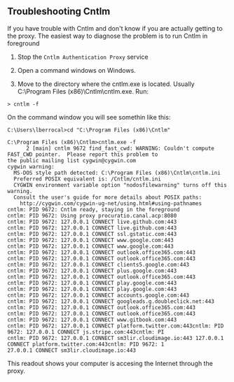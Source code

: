 ## Troubleshooting Cntlm

If you have trouble with Cntlm and don't know if you are actually getting to the proxy. The easiest way to diagnose the problem is to run Cntlm in foreground

1. Stop the `Cntlm Authentication Proxy` service

2. Open a command windows on Windows.

3. Move to the directory where the cntlm.exe is located. Usually C:\Program Files (x86)\Cntlm\cntlm.exe. 	Run:
```
> cntlm -f
```

On the command window you will see somethin like this:

```
C:\Users\lberrocal>cd "C:\Program Files (x86)\Cntlm"

C:\Program Files (x86)\Cntlm>cntlm.exe -f
      2 [main] cntlm 9672 find_fast_cwd: WARNING: Couldn't compute FAST_CWD pointer.  Please report this problem to
the public mailing list cygwin@cygwin.com
cygwin warning:
  MS-DOS style path detected: C:\Program Files (x86)\Cntlm\cntlm.ini
  Preferred POSIX equivalent is: /Cntlm/cntlm.ini
  CYGWIN environment variable option "nodosfilewarning" turns off this warning.
  Consult the user's guide for more details about POSIX paths:
    http://cygwin.com/cygwin-ug-net/using.html#using-pathnames
cntlm: PID 9672: Cntlm ready, staying in the foreground
cntlm: PID 9672: Using proxy procuratio.canal.acp:8080
cntlm: PID 9672: 127.0.0.1 CONNECT live.github.com:443
cntlm: PID 9672: 127.0.0.1 CONNECT live.github.com:443
cntlm: PID 9672: 127.0.0.1 CONNECT ssl.gstatic.com:443
cntlm: PID 9672: 127.0.0.1 CONNECT www.google.com:443
cntlm: PID 9672: 127.0.0.1 CONNECT www.google.com:443
cntlm: PID 9672: 127.0.0.1 CONNECT outlook.office365.com:443
cntlm: PID 9672: 127.0.0.1 CONNECT outlook.office365.com:443
cntlm: PID 9672: 127.0.0.1 CONNECT clients5.google.com:443
cntlm: PID 9672: 127.0.0.1 CONNECT plus.google.com:443
cntlm: PID 9672: 127.0.0.1 CONNECT outlook.office365.com:443
cntlm: PID 9672: 127.0.0.1 CONNECT play.google.com:443
cntlm: PID 9672: 127.0.0.1 CONNECT play.google.com:443
cntlm: PID 9672: 127.0.0.1 CONNECT accounts.google.com:443
cntlm: PID 9672: 127.0.0.1 CONNECT googleads.g.doubleclick.net:443
cntlm: PID 9672: 127.0.0.1 CONNECT outlook.office365.com:443
cntlm: PID 9672: 127.0.0.1 CONNECT outlook.office365.com:443
cntlm: PID 9672: 127.0.0.1 CONNECT www.gitbook.com:443
cntlm: PID 9672: 127.0.0.1 CONNECT platform.twitter.com:443cntlm: PID 9672: 127.0.0.1 CONNECT js.stripe.com:443cntlm: PI
cntlm: PID 9672: 127.0.0.1 CONNECT sm3lir.cloudimage.io:443 127.0.0.1 CONNECT platform.twitter.com:443cntlm: PID 9672: 1
27.0.0.1 CONNECT sm3lir.cloudimage.io:443
```
This readout shows your computer is accesing the Internet through the proxy.